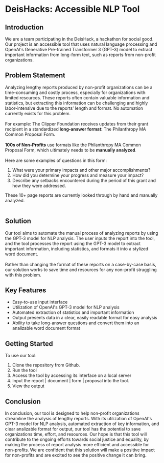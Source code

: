 <div
    class="relative flex w-[calc(100%-50px)] flex-col gap-1 md:gap-3 lg:w-[calc(100%-115px)]"
>
    <div class="flex flex-grow flex-col gap-3">
        <div
            class="min-h-[20px] flex flex-col items-start gap-4 whitespace-pre-wrap"
        >
            <div
                class="markdown prose w-full break-words dark:prose-invert light"
            >
                <h1> DeisHacks: Accessible NLP Tool </h1>
                <h2>Introduction</h2>
                <p>
                    We are a team participating in the DeisHack, a hackathon for
                    social good. Our project is an accessible tool that uses
                    natural language processing and OpenAI's Generative
                    Pre-trained Transformer 3 (GPT-3) model to extract important
                    information from long-form text, such as reports from
                    non-profit organizations.
                </p>
                <h2>Problem Statement</h2>
                <p>
                    Analyzing lengthy reports produced by non-profit
                    organizations can be a time-consuming and costly process,
                    especially for organizations with limited resources. These
                    reports often contain valuable information and statistics,
                    but extracting this information can be challenging and
                    highly labor-intensive&nbsp;due to the reports' length and
                    format. No automation currently exists for this problem.<br /><br />For
                    example: The Clipper Foundation receives updates from their
                    grant recipient in a standardized<strong>
                        long-answer format</strong
                    >: The Philanthropy MA Common Proposal Form.&nbsp;<br /><br /><strong
                        >100s of Non-Profits</strong
                    >
                    use formats like the Philanthropy MA Common Proposal Form,
                    which ultimately needs to be
                    <strong>manually analyzed</strong>.&nbsp;<br /><br />Here
                    are some examples of questions in this form:&nbsp;
                </p>
                <ol>
                    <li>
                        What were your primary impacts and other major
                        accomplishments?
                    </li>
                    <li>
                        How did you determine your progress and measure your
                        impact?
                    </li>
                    <li>
                        Describe any setbacks encountered during the period of
                        this grant and how they were addressed.
                    </li>
                </ol>
                These 10+ page reports are currently looked through by hand and
                manually analyzed.<br /><br />
                <h2>Solution</h2>
                <p>
                    Our tool aims to automate the manual process of analyzing
                    reports by using the GPT-3 model for NLP analysis. The user
                    inputs the report into the tool, and the tool processes the
                    report using the GPT-3 model to extract important
                    information, including statistics, and formats it into a
                    stylized word document.<br /><br />Rather than changing the format
                    of these reports on a case-by-case basis, our solution works
                    to save time and resources for any non-profit struggling
                    with this problem.
                </p>
                <h2>Key Features</h2>
                <ul>
                    <li>Easy-to-use input interface</li>
                    <li>
                        Utilization of OpenAI's GPT-3 model for NLP analysis
                    </li>
                    <li>
                        Automated extraction of statistics and important
                        information
                    </li>
                    <li>
                        Output presents data in a clear, easily readable format
                        for easy analysis
                    </li>
                    <li>
                        Ability to take long-answer questions and convert them
                        into an analizable word document format
                    </li>
                </ul>
                <h2>Getting Started</h2>
                <p>To use our tool:</p>
                <ol>
                    <li>Clone the repository from Github.</li>
                    <li>Run the tool</li>
                    <li>
                        Access the tool by accessing its interface on a local
                        server
                    </li>
                    <li>
                        Input the report | document | form | proposal into the
                        tool.
                    </li>
                    <li>View the output&nbsp;</li>
                </ol>
                <h2>Conclusion</h2>
                <p>
                    In conclusion, our tool is designed to help non-profit
                    organizations streamline the analysis of lengthy reports.
                    With its utilization of OpenAI's GPT-3 model for NLP
                    analysis, automated extraction of key information, and clear
                    analizable format for output, our tool has the potential
                    to save organizations time, effort, and resources. Our hope
                    is that this tool will contribute to the ongoing efforts
                    towards social justice and equality, by making the process
                    of report analysis more efficient and accessible for
                    non-profits. We are confident that this solution will make a
                    positive impact for non-profits and are excited to see the
                    positive change it can bring.
                </p>
            </div>
        </div>
    </div>
    <div class="flex justify-between"></div>
</div>
